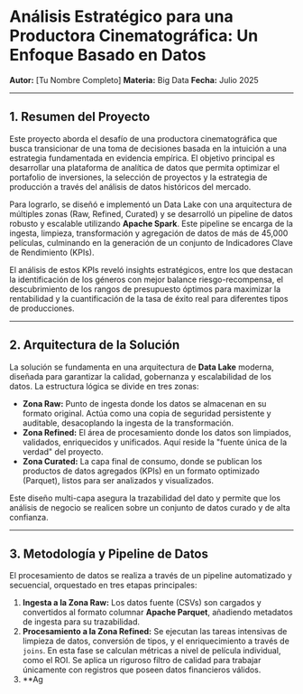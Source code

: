 # Análisis Estratégico para una Productora Cinematográfica: Un Enfoque Basado en Datos

**Autor:** [Tu Nombre Completo]
**Materia:** Big Data
**Fecha:** Julio 2025

---

## 1. Resumen del Proyecto

Este proyecto aborda el desafío de una productora cinematográfica que busca transicionar de una toma de decisiones basada en la intuición a una estrategia fundamentada en evidencia empírica. El objetivo principal es desarrollar una plataforma de analítica de datos que permita optimizar el portafolio de inversiones, la selección de proyectos y la estrategia de producción a través del análisis de datos históricos del mercado.

Para lograrlo, se diseñó e implementó un Data Lake con una arquitectura de múltiples zonas (Raw, Refined, Curated) y se desarrolló un pipeline de datos robusto y escalable utilizando **Apache Spark**. Este pipeline se encarga de la ingesta, limpieza, transformación y agregación de datos de más de 45,000 películas, culminando en la generación de un conjunto de Indicadores Clave de Rendimiento (KPIs).

El análisis de estos KPIs reveló insights estratégicos, entre los que destacan la identificación de los géneros con mejor balance riesgo-recompensa, el descubrimiento de los rangos de presupuesto óptimos para maximizar la rentabilidad y la cuantificación de la tasa de éxito real para diferentes tipos de producciones.

---

## 2. Arquitectura de la Solución

La solución se fundamenta en una arquitectura de **Data Lake** moderna, diseñada para garantizar la calidad, gobernanza y escalabilidad de los datos. La estructura lógica se divide en tres zonas:

* **Zona Raw:** Punto de ingesta donde los datos se almacenan en su formato original. Actúa como una copia de seguridad persistente y auditable, desacoplando la ingesta de la transformación.
* **Zona Refined:** El área de procesamiento donde los datos son limpiados, validados, enriquecidos y unificados. Aquí reside la "fuente única de la verdad" del proyecto.
* **Zona Curated:** La capa final de consumo, donde se publican los productos de datos agregados (KPIs) en un formato optimizado (Parquet), listos para ser analizados y visualizados.

Este diseño multi-capa asegura la trazabilidad del dato y permite que los análisis de negocio se realicen sobre un conjunto de datos curado y de alta confianza.

---

## 3. Metodología y Pipeline de Datos

El procesamiento de datos se realiza a través de un pipeline automatizado y secuencial, orquestado en tres etapas principales:

1.  **Ingesta a la Zona Raw:** Los datos fuente (CSVs) son cargados y convertidos al formato columnar **Apache Parquet**, añadiendo metadatos de ingesta para su trazabilidad.
2.  **Procesamiento a la Zona Refined:** Se ejecutan las tareas intensivas de limpieza de datos, conversión de tipos, y el enriquecimiento a través de `joins`. En esta fase se calculan métricas a nivel de película individual, como el ROI. Se aplica un riguroso filtro de calidad para trabajar únicamente con registros que poseen datos financieros válidos.
3.  **Ag